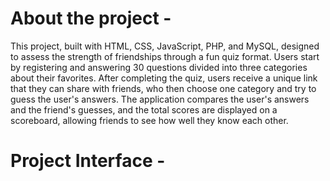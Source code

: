<h1>About the project -</h1>

This project, built with HTML, CSS, JavaScript, PHP, and MySQL, designed to assess the strength of friendships through a fun quiz format. Users start by registering and answering 30 questions divided into three categories about their favorites. After completing the quiz, users receive a unique link that they can share with friends, who then choose one category and try to guess the user's answers. The application compares the user's answers and the friend's guesses, and the total scores are displayed on a scoreboard, allowing friends to see how well they know each other.  

<h1>Project Interface -</h1>
